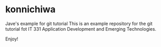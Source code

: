 # konnichiwa
Jave's example for git tutorial
This is an example repository for the git tutorial fot IT 331 Application Development and Emerging Technologies.

Enjoy!